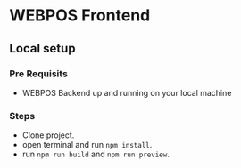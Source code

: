 # WEBPOS Frontend

## Local setup

### Pre Requisits
* WEBPOS Backend up and running on your local machine

### Steps
* Clone project.
* open terminal and run `npm install`.
* run `npm run build` and `npm run preview`.
